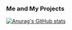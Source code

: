 ### Me and My Projects

[![Anurag's GitHub stats](https://github-readme-stats.vercel.app/api?username=ahmetosmn)](https://github.com/anuraghazra/github-readme-stats)
